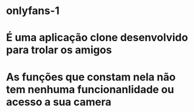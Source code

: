 # onlyfans-1

# É uma aplicação clone desenvolvido para trolar os amigos

# As funções que constam nela não tem nenhuma funcionanlidade ou acesso a sua camera
